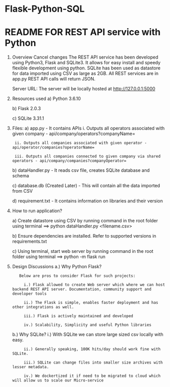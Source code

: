 # Flask-Python-SQL
# README FOR REST API service with Python

1. Overview
Cancel changes
   The REST API service has been developed using Python3, Flask and SQLite3. It allows for easy install and speedy flexible development using python. 
   SQLite has been used as datastore for data imported using CSV as large as 2GB. All REST services are in app.py
   REST API calls will return JSON. 
   
   Server URL: The server will be locally hosted at http://127.0.0.1:5000

2. Resources used
   a) Python 3.6.10
   
   b) Flask 2.0.3
   
   c) SQLite 3.31.1
   
3. Files:
   a) app.py - It contains APIs
        i. Outputs all operators associated with given company - api/company/operators?companyName=
        
        ii. Outputs all companies associated with given operator - api/operator/companies?operatorName=
        
        iii. Outputs all companies connected to given company via shared operators - api/company/companies?companyOperator=
        
   b) dataHandler.py - It reads csv file, creates SQLite database and schema
   
   c) database.db (Created Later) - This will contain all the data imported from CSV
   
   d) requirement.txt - It contains information on libraries and their version
   

4. How to run application?

   a) Create datastore using CSV by running command in the root folder using terminal ==> python dataHandler.py <filename.csv>

   b) Ensure dependencies are installed. Refer to supported versions in requirements.txt
   
   c) Using terminal, start  web server by running command in the root folder using terminal  ==> python -m flask run
  

      
5. Design Discussions
    a.) Why Python Flask?
    
          Below are pros to consider Flask for such projects:
          
            i.) Flask allowed to create Web server which where we can host backend REST API server. Documentation, community support and developer tools
            
            ii.) The Flask is simple, enables faster deployment and has other integrations as well.
            
            iii.) Flask is actively maintained and developed
            
            iv.) Scalability, Simplicity and useful Python libraries
            
    b.) Why SQLite?
            i.)  With SQLite we can store large sized csv locally with easy.
            
            ii.) Generally speaking, 100K hits/day should work fine with SQLite. 
            
            iii.) SQLite can change files into smaller size archives with lesser metadata.
            
            iv.) We dockertized it if need to be migrated to cloud which will allow us to scale our Micro-service
            
